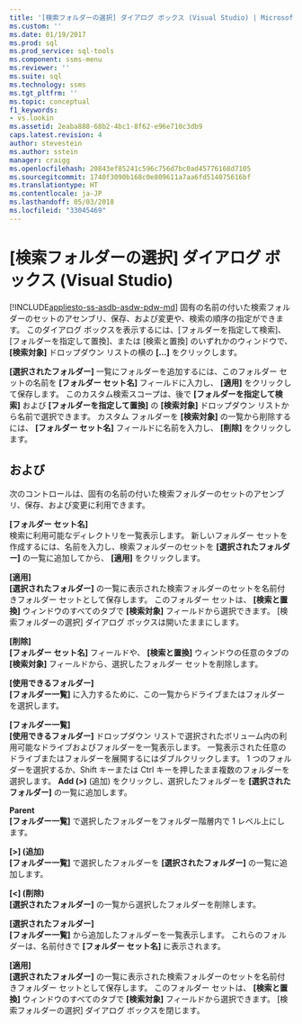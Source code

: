 ```yaml
---
title: '[検索フォルダーの選択] ダイアログ ボックス (Visual Studio) | Microsoft Docs'
ms.custom: ''
ms.date: 01/19/2017
ms.prod: sql
ms.prod_service: sql-tools
ms.component: ssms-menu
ms.reviewer: ''
ms.suite: sql
ms.technology: ssms
ms.tgt_pltfrm: ''
ms.topic: conceptual
f1_keywords:
- vs.lookin
ms.assetid: 2eaba888-68b2-4bc1-8f62-e96e710c3db9
caps.latest.revision: 4
author: stevestein
ms.author: sstein
manager: craigg
ms.openlocfilehash: 20843ef85241c596c756d7bc0ad45776168d7105
ms.sourcegitcommit: 1740f3090b168c0e809611a7aa6fd514075616bf
ms.translationtype: HT
ms.contentlocale: ja-JP
ms.lasthandoff: 05/03/2018
ms.locfileid: "33045469"
---
```

# <a name="choose-search-folders-dialog-box-visual-studio"></a>[検索フォルダーの選択] ダイアログ ボックス (Visual Studio)
[!INCLUDE[appliesto-ss-asdb-asdw-pdw-md](../../includes/appliesto-ss-asdb-asdw-pdw-md.md)]
固有の名前の付いた検索フォルダーのセットのアセンブリ、保存、および変更や、検索の順序の指定ができます。 このダイアログ ボックスを表示するには、[フォルダーを指定して検索]、[フォルダーを指定して置換]、または [検索と置換] のいずれかのウィンドウで、 **[検索対象]** ドロップダウン リストの横の **[...]** をクリックします。  
  
**[選択されたフォルダー]** 一覧にフォルダーを追加するには、このフォルダー セットの名前を **[フォルダー セット名]** フィールドに入力し、 **[適用]** をクリックして保存します。 このカスタム検索スコープは、後で **[フォルダーを指定して検索]** および **[フォルダーを指定して置換]** の **[検索対象]** ドロップダウン リストから名前で選択できます。 カスタム フォルダーを **[検索対象]** の一覧から削除するには、 **[フォルダー セット名]** フィールドに名前を入力し、 **[削除]** をクリックします。  
  
## <a name="options"></a>および  
次のコントロールは、固有の名前の付いた検索フォルダーのセットのアセンブリ、保存、および変更に利用できます。  
  
**[フォルダー セット名]**  
検索に利用可能なディレクトリを一覧表示します。 新しいフォルダー セットを作成するには、名前を入力し、検索フォルダーのセットを **[選択されたフォルダー]** の一覧に追加してから、 **[適用]** をクリックします。  
  
**[適用]**  
**[選択されたフォルダー]** の一覧に表示された検索フォルダーのセットを名前付きフォルダー セットとして保存します。 このフォルダー セットは、 **[検索と置換]** ウィンドウのすべてのタブで **[検索対象]** フィールドから選択できます。 [検索フォルダーの選択] ダイアログ ボックスは開いたままにします。  
  
**[削除]**  
**[フォルダー セット名]** フィールドや、 **[検索と置換]** ウィンドウの任意のタブの **[検索対象]** フィールドから、選択したフォルダー セットを削除します。  
  
**[使用できるフォルダー]**  
**[フォルダー一覧]** に入力するために、この一覧からドライブまたはフォルダーを選択します。  
  
**[フォルダー一覧]**  
**[使用できるフォルダー]** ドロップダウン リストで選択されたボリューム内の利用可能なドライブおよびフォルダーを一覧表示します。 一覧表示された任意のドライブまたはフォルダーを展開するにはダブルクリックします。 1 つのフォルダーを選択するか、Shift キーまたは Ctrl キーを押したまま複数のフォルダーを選択します。 **Add (>)** (追加) をクリックし、選択したフォルダーを **[選択されたフォルダー]** の一覧に追加します。  
  
**Parent**  
**[フォルダー一覧]** で選択したフォルダーをフォルダー階層内で 1 レベル上にします。  
  
**[>] (追加)**  
**[フォルダー一覧]** で選択したフォルダーを **[選択されたフォルダー]** の一覧に追加します。  
  
**[<] (削除)**  
**[選択されたフォルダー]** の一覧から選択したフォルダーを削除します。  
  
**[選択されたフォルダー]**  
**[フォルダー一覧]** から追加したフォルダーを一覧表示します。 これらのフォルダーは、名前付きで **[フォルダー セット名]** に表示されます。  
  
**[適用]**  
**[選択されたフォルダー]** の一覧に表示された検索フォルダーのセットを名前付きフォルダー セットとして保存します。 このフォルダー セットは、 **[検索と置換]** ウィンドウのすべてのタブで **[検索対象]** フィールドから選択できます。 [検索フォルダーの選択] ダイアログ ボックスを閉じます。  
  
